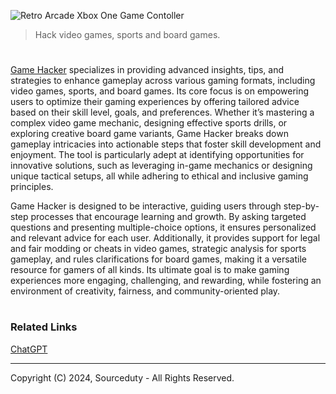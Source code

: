 ![Retro Arcade Xbox One Game Contoller](https://github.com/user-attachments/assets/aa37876b-5da9-449f-8d98-79d493dbd43a)

> Hack video games, sports and board games.
#

[Game Hacker](https://chatgpt.com/g/g-67558cfe8db88191940babcbda59243e-game-hacker) specializes in providing advanced insights, tips, and strategies to enhance gameplay across various gaming formats, including video games, sports, and board games. Its core focus is on empowering users to optimize their gaming experiences by offering tailored advice based on their skill level, goals, and preferences. Whether it’s mastering a complex video game mechanic, designing effective sports drills, or exploring creative board game variants, Game Hacker breaks down gameplay intricacies into actionable steps that foster skill development and enjoyment. The tool is particularly adept at identifying opportunities for innovative solutions, such as leveraging in-game mechanics or designing unique tactical setups, all while adhering to ethical and inclusive gaming principles.

Game Hacker is designed to be interactive, guiding users through step-by-step processes that encourage learning and growth. By asking targeted questions and presenting multiple-choice options, it ensures personalized and relevant advice for each user. Additionally, it provides support for legal and fair modding or cheats in video games, strategic analysis for sports gameplay, and rules clarifications for board games, making it a versatile resource for gamers of all kinds. Its ultimate goal is to make gaming experiences more engaging, challenging, and rewarding, while fostering an environment of creativity, fairness, and community-oriented play.

#
### Related Links

[ChatGPT](https://github.com/sourceduty/ChatGPT)

***
Copyright (C) 2024, Sourceduty - All Rights Reserved.
